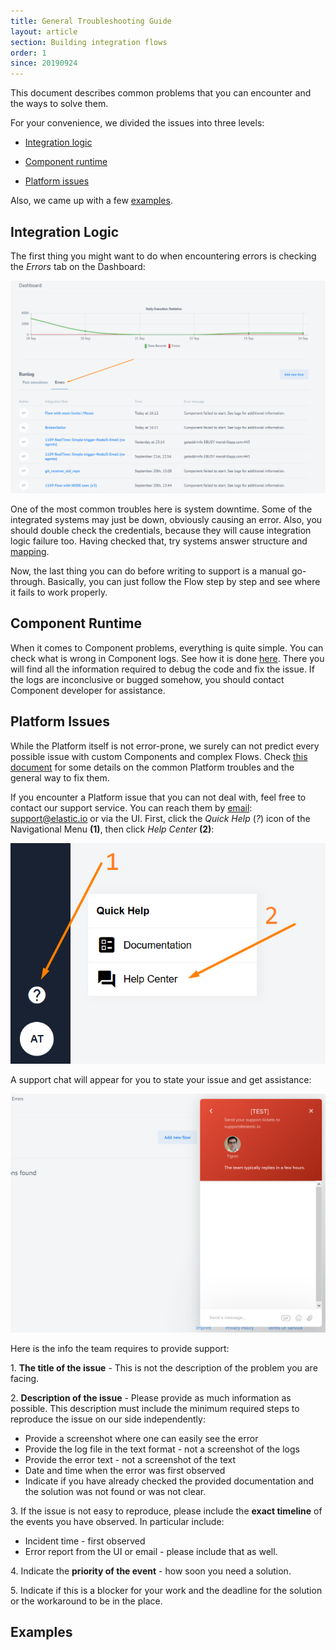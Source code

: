 ```yaml
---
title: General Troubleshooting Guide
layout: article
section: Building integration flows
order: 1
since: 20190924
---
```


This document describes common problems that you can encounter and the ways to solve them.

For your convenience, we divided the issues into three levels:

- [Integration logic](#integration-logic)

- [Component runtime](#component-runtime)

- [Platform issues](#platform-issues)

Also, we came up with a few [examples](#examples).

## Integration Logic
The first thing you might want to do when encountering errors is checking the *Errors* tab on the Dashboard:

![](/assets/img/integrator-guide/troubleshoot/Screenshot_1.png)

One of the most common troubles here is system downtime. Some of the integrated systems may just be down, obviously causing an error. Also, you should double check the credentials, because they will cause integration logic failure too. Having checked that, try systems answer structure and [mapping](mapping-data).

Now, the last thing you can do before writing to support is a manual go-through. Basically, you can just follow the Flow step by step and see where it fails to work properly.

## Component Runtime
When it comes to Component problems, everything is quite simple. You can check what is wrong in Component logs. See how it is done [here](managing-flow-errors). There you will find all the information required to debug the code and fix the issue. If the logs are inconclusive or bugged somehow, you should contact Component developer for assistance.

## Platform Issues
While the Platform itself is not error-prone, we surely can not predict every possible issue with custom Components and complex Flows. Check [this document](platform-behavior) for some details on the common Platform troubles and the general way to fix them.

If you encounter a Platform issue that you can not deal with, feel free to contact our support service. You can reach them by [email](mailto:support@elastic.io): support@elastic.io or via the UI. First, click the *Quick Help* (*?*) icon of the Navigational Menu **(1)**, then click *Help Center* **(2)**:

![](/assets/img/integrator-guide/troubleshoot/Screenshot_2.png)

A support chat will appear for you to state your issue and get assistance:

![](/assets/img/integrator-guide/troubleshoot/Screenshot_3.png)

Here is the info the team requires to provide support:

1\. **The title of the issue** - This is not the description of the problem you are facing.

2\. **Description of the issue** - Please provide as much information as possible. This description must include the minimum required steps to reproduce the issue on our side independently:
- Provide a screenshot where one can easily see the error
- Provide the log file in the text format - not a screenshot of the logs
- Provide the error text - not a screenshot of the text
- Date and time when the error was first observed
- Indicate if you have already checked the provided documentation and the solution was not found or was not clear.

3\. If the issue is not easy to reproduce, please include the **exact timeline** of the events you have observed. In particular include:
- Incident time - first observed
- Error report from the UI or email - please include that as well.

4\. Indicate the **priority of the event** - how soon you need a solution.

5\. Indicate if this is a blocker for your work and the deadline for the solution or the workaround to be in the place.


## Examples
